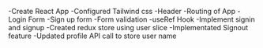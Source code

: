 -Create React App
-Configured Tailwind css
-Header
-Routing of App
-Login Form
-Sign up form
-Form validation
-useRef Hook
-Implement signin and signup
-Created redux store using user slice
-Implementated Signout feature
-Updated profile API call to store user name
